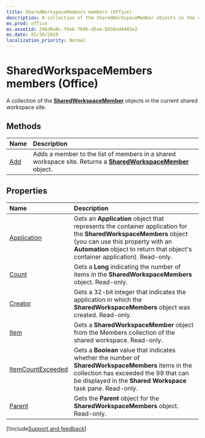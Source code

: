 ```yaml
---
title: SharedWorkspaceMembers members (Office)
description: A collection of the SharedWorkspaceMember objects in the current shared workspace site.
ms.prod: office
ms.assetid: 296d0a8c-f0e6-769b-d5a4-8d38ad4403e2
ms.date: 01/30/2019
localization_priority: Normal
---
```



# SharedWorkspaceMembers members (Office)

A collection of the **[SharedWorkspaceMember](../../Office.SharedWorkspaceMember.md)** objects in the current shared workspace site.


## Methods

|Name|Description|
|:-----|:-----|
|[Add](../../Office.SharedWorkspaceMembers.Add.md)|Adds a member to the list of members in a shared workspace site. Returns a **[SharedWorkspaceMember](../../Office.SharedWorkspaceMember.md)** object.|


## Properties

|Name|Description|
|:-----|:-----|
|[Application](../../Office.SharedWorkspaceMembers.Application.md)|Gets an **Application** object that represents the container application for the **SharedWorkspaceMembers** object (you can use this property with an **Automation** object to return that object's container application). Read-only.|
|[Count](../../Office.SharedWorkspaceMembers.Count.md)|Gets a **Long** indicating the number of items in the **SharedWorkspaceMembers** object. Read-only.|
|[Creator](../../Office.SharedWorkspaceMembers.Creator.md)|Gets a 32-bit integer that indicates the application in which the **SharedWorkspaceMembers** object was created. Read-only.|
|[Item](../../Office.SharedWorkspaceMembers.Item.md)|Gets a **SharedWorkspaceMember** object from the Members collection of the shared workspace. Read-only.|
|[ItemCountExceeded](../../Office.SharedWorkspaceMembers.ItemCountExceeded.md)|Gets a **Boolean** value that indicates whether the number of **SharedWorkspaceMembers** items in the collection has exceeded the 99 that can be displayed in the **Shared Workspace** task pane. Read-only.|
|[Parent](../../Office.SharedWorkspaceMembers.Parent.md)|Gets the **Parent** object for the **SharedWorkspaceMembers** object. Read-only.|

[!include[Support and feedback](~/includes/feedback-boilerplate.md)]